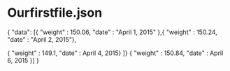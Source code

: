 # Ourfirstfile.json
{
"data": [{
  "weight" : 150.06,
  "date" : "April 1, 2015"
},{
  "weight" : 150.24,
  "date" : "April 2, 2015"},

{
"weight" : 149.1,
"date" : April 4, 2015}
]}
{
"weight" : 150.84,
"date" : April 6, 2015
}]
}

